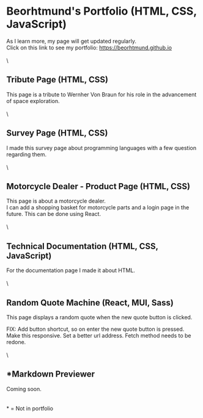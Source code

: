 # Beorhtmund's Portfolio (HTML, CSS, JavaScript)
As I learn more, my page will get updated regularly.
\
Click on this link to see my portfolio: https://beorhtmund.github.io
\
\
\
## Tribute Page (HTML, CSS)
This page is a tribute to Wernher Von Braun for his role in the advancement of space exploration.
\
\
\
## Survey Page (HTML, CSS)
I made this survey page about programming languages with a few question regarding them.
\
\
\
## Motorcycle Dealer - Product Page (HTML, CSS)
This page is about a motorcycle dealer.
\
I can add a shopping basket for motorcycle parts and a login page in the future. This can be done using React.
\
\
\
## Technical Documentation (HTML, CSS, JavaScript)
For the documentation page I made it about HTML.
\
\
\
## Random Quote Machine (React, MUI, Sass)
This page displays a random quote when the new quote button is clicked.

FIX: Add button shortcut, so on enter the new quote button is pressed. Make this responsive. Set a better url address. Fetch method needs to be redone.
\
\
\
## *Markdown Previewer
Coming soon.
\
\
\
\* = Not in portfolio
